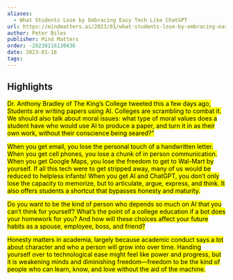 ```yaml
---
aliases:
  - What Students Lose by Embracing Easy Tech Like ChatGPT
url: https://mindmatters.ai/2023/01/what-students-lose-by-embracing-easy-tech-like-chatgpt/
author: Peter Biles
publisher: Mind Matters
order: -20230116130436
date: 2023-01-16
tags:
---
```


## Highlights
<mark>Dr. Anthony Bradley of The King’s College tweeted this a few days ago, Students are writing papers using AI. Colleges are scrambling to combat it. We should also talk about moral issues: what type of moral values does a student have who would use AI to produce a paper, and turn it in as their own work, without their conscience being seared?”</mark>

<mark>When you get email, you lose the personal touch of a handwritten letter. When you get cell phones, you lose a chunk of in person communication. When you get Google Maps, you lose the freedom to get to Wal-Mart by yourself. If all this tech were to get stripped away, many of us would be reduced to helpless infants! When you get AI and ChatGPT, you don’t only lose the capacity to memorize, but to articulate, argue, express, and think. It also offers students a shortcut that bypasses honesty and maturity.</mark>

<mark>Do you want to be the kind of person who depends so much on AI that you can’t think for yourself? What’s the point of a college education if a bot does your homework for you? And how will these choices affect your future habits as a spouse, employee, boss, and friend?</mark>

<mark>Honesty matters in academia, largely because academic conduct says a lot about character and who a person will grow into over time. Handing yourself over to technological ease might feel like power and progress, but it is weakening minds and diminishing freedom—freedom to be the kind of people who can learn, know, and love without the aid of the machine.</mark>

